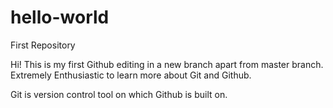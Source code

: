 # hello-world
First Repository

Hi! This is my first Github editing in a new branch apart from master branch.
Extremely Enthusiastic to learn more about Git and Github. 

Git is version control tool on which Github is built on.
